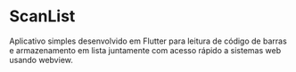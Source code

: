 # ScanList
Aplicativo simples desenvolvido em Flutter para leitura de código de barras e armazenamento em lista juntamente com acesso rápido a sistemas web usando webview.

